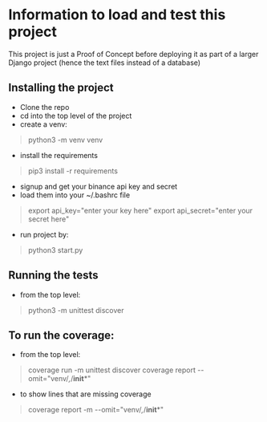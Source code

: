 # Information to load and test this project

This project is just a Proof of Concept before deploying it as part of a larger Django project
(hence the text files instead of a database)

## Installing the project

- Clone the repo
- cd into the top level of the project
- create a venv:
> python3 -m venv venv
- install the requirements
> pip3 install -r requirements
- signup and get your binance api key and secret
- load them into your ~/.bashrc file
> export api_key="enter your key here"
> export api_secret="enter your secret here"
- run project by:
> python3 start.py

## Running the tests

- from the top level:
> python3 -m unittest discover

## To run the coverage:

- from the top level:
> coverage run -m unittest discover
> coverage report --omit="venv/*,*/__init__*"
- to show lines that are missing coverage
> coverage report -m --omit="venv/*,*/__init__*"
